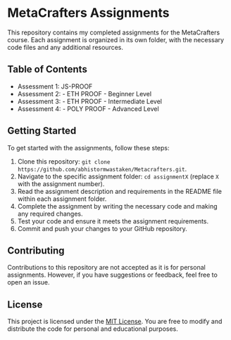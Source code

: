 # MetaCrafters Assignments

This repository contains my completed assignments for the MetaCrafters course. Each assignment is organized in its own folder, with the necessary code files and any additional resources.

## Table of Contents

- Assessment 1: JS-PROOF
- Assessment 2: - ETH PROOF - Beginner Level 
- Assessment 3: - ETH PROOF - Intermediate Level
- Assessment 4: - POLY PROOF - Advanced Level

## Getting Started

To get started with the assignments, follow these steps:

1. Clone this repository: `git clone https://github.com/abhistormwastaken/Metacrafters.git`.
2. Navigate to the specific assignment folder: `cd assignmentX` (replace `X` with the assignment number).
3. Read the assignment description and requirements in the README file within each assignment folder.
4. Complete the assignment by writing the necessary code and making any required changes.
5. Test your code and ensure it meets the assignment requirements.
6. Commit and push your changes to your GitHub repository.

## Contributing

Contributions to this repository are not accepted as it is for personal assignments. However, if you have suggestions or feedback, feel free to open an issue.

## License

This project is licensed under the [MIT License](LICENSE). You are free to modify and distribute the code for personal and educational purposes.
